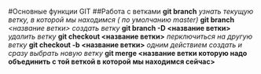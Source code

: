 #Основные функции GIT
##Работа с ветками
**git branch**  *узнать текущую ветку, в которой мы находимся ( по умолчанию master)*
**git branch** *<название ветки> создать ветку*
**git branch -D <название ветки>** *удалить ветку*
**git checkout <название ветки>**  *перключиться на другую ветку*
**git checkout -b <название ветки>** *одним действием создать и сразу выбрать новую ветку*
**git merge <название ветки которую надо объединить с той веткой в которой мы находимся сейчас>**


